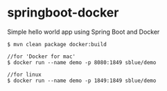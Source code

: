 # springboot-docker
Simple hello world app using Spring Boot and Docker

```
$ mvn clean package docker:build

//for 'Docker for mac'
$ docker run --name demo -p 8080:1849 sblue/demo

//for linux
$ docker run --name demo -p 1849:1849 sblue/demo
```
